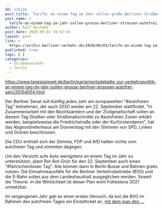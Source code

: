 ```yaml
---
ID: 126310
post_title: 'Tarife: An einem Tag im Jahr sollen große Berliner Straßen autofrei sein Rot-Rot-Grün will regelmäßig autofreie Tage und Gratisfahrten mit Bus und Bahn., aus Der Tagesspiegel'
post_name: >
  tarife-an-einem-tag-im-jahr-sollen-grosse-berliner-strassen-autofrei-sein-rot-rot-gruen-will-regelmaessig-autofreie-tage-und-gratisfahrten-mit-bus-und-bahn-aus-der-tagesspiegel
author: Ralf Reineke
post_date: 2020-09-03 19:53:03
layout: post
link: >
  https://archiv.berliner-verkehr.de/2020/09/03/tarife-an-einem-tag-im-jahr-sollen-grosse-berliner-strassen-autofrei-sein-rot-rot-gruen-will-regelmaessig-autofreie-tage-und-gratisfahrten-mit-bus-und-bahn-aus-der-tagesspiegel/
published: true
tags: [ ]
categories:
  - Straßenverkehr
  - Tarife
---
```

https://www.tagesspiegel.de/berlin/parlamentsdebatte-zur-verkehrspolitik-an-einem-tag-im-jahr-sollen-grosse-berliner-strassen-autofrei-sein/26154054.html

Der Berliner Senat soll künftig jedes Jahr am europaweiten "#autofreien Tag" teilnehmen, der auch 2020 wieder am 22. September stattfindet. "In Zusammenarbeit mit den Bezirksämtern und der Zivilgesellschaft sollen an diesem Tag Straßen oder Straßenabschnitte zu #autofreien Zonen erklärt werden, beispielsweise die Friedrichstraße oder der Kurfürstendamm", hat das Abgeordnetenhaus am Donnerstag mit den Stimmen von SPD, Linken und Grünen beschlossen.

Die CDU enthielt sich der Stimme, FDP und AfD halten nichts vom autofreien Tag und stimmten dagegen.

Um den Verzicht aufs Auto wenigstens an einem Tag im Jahr zu unterstützen, plant Rot-Rot-Grün für den 22. September auch einen "#fahrscheinlosen Tag". Alle können dann in Berlin Busse und Bahnen gratis nutzen. Die Einnahmeausfälle für die Berliner Verkehrsbetriebe (BVG) und die S-Bahn sollen aus dem Landeshaushalt ausgeglichen werden. Soweit die Theorie. In die Wirklichkeit ist dieser Plan wohl frühestens 2021 umsetzbar.

Im vergangenen Jahr gab es einen ersten Versuch, da bot die BVG im Rahmen des autofreien Tages ein Einzelticket an, <a href="https://www.tagesspiegel.de/berlin/parlamentsdebatte-zur-verkehrspolitik-an-einem-tag-im-jahr-sollen-grosse-berliner-strassen-autofrei-sein/26154054.html">mit dem man den ...</a>